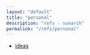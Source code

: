 ```yaml
---
layout: "default"
title: "personal"
description: "refs - sunarch"
permalink: "/refs/personal"
---
```


- [ideas](ideas/ideas.md)
